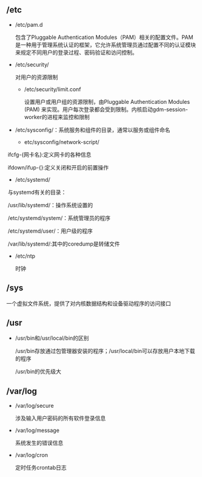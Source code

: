 ## /etc

- /etc/pam.d

  包含了Pluggable Authentication Modules（PAM）相关的配置文件。PAM是一种用于管理系统认证的框架，它允许系统管理员通过配置不同的认证模块来规定不同用户的登录过程、密码验证和访问控制。

- /etc/security/

  对用户的资源限制

  - /etc/security/limit.conf

    设置用户或用户组的资源限制，由Pluggable Authentication Modules (PAM) 来实现。用户每次登录都会受到限制。内核启动gdm-session-worker的进程来监控和限制

- /etc/sysconfig/：系统服务和组件的目录，通常以服务或组件命名
  - etc/sysconfig/network-script/

​				ifcfg-{网卡名}:定义网卡的各种信息

​				ifdown/ifup-{}:定义关闭和开启的前置操作

- /etc/systemd/

​		与systemd有关的目录：

​		/usr/lib/systemd/：操作系统设置的

​		/etc/systemd/system/：系统管理员的程序

​		/etc/systemd/user/：用户级的程序

​		/var/lib/systemd/:其中的coredump是转储文件

- /etc/ntp

  时钟

## /sys

一个虚拟文件系统，提供了对内核数据结构和设备驱动程序的访问接口

## /usr


- /usr/bin和/usr/local/bin的区别

  /usr/bin存放通过包管理器安装的程序；/usr/local/bin可以存放用户本地下载的程序

  /usr/bin的优先级大

## /var/log

- /var/log/secure

  涉及输入用户密码的所有软件登录信息

- /var/log/message

  系统发生的错误信息

- /var/log/cron

  定时任务crontab日志